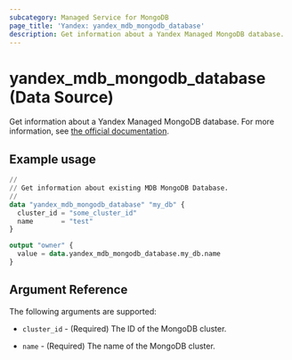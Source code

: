 ```yaml
---
subcategory: Managed Service for MongoDB
page_title: 'Yandex: yandex_mdb_mongodb_database'
description: Get information about a Yandex Managed MongoDB database.
---
```


# yandex_mdb_mongodb_database (Data Source)

Get information about a Yandex Managed MongoDB database. For more information, see [the official documentation](https://yandex.cloud/docs/managed-mongodb/).

## Example usage

```terraform
//
// Get information about existing MDB MongoDB Database.
//
data "yandex_mdb_mongodb_database" "my_db" {
  cluster_id = "some_cluster_id"
  name       = "test"
}

output "owner" {
  value = data.yandex_mdb_mongodb_database.my_db.name
}
```

## Argument Reference

The following arguments are supported:

* `cluster_id` - (Required) The ID of the MongoDB cluster.

* `name` - (Required) The name of the MongoDB cluster.
